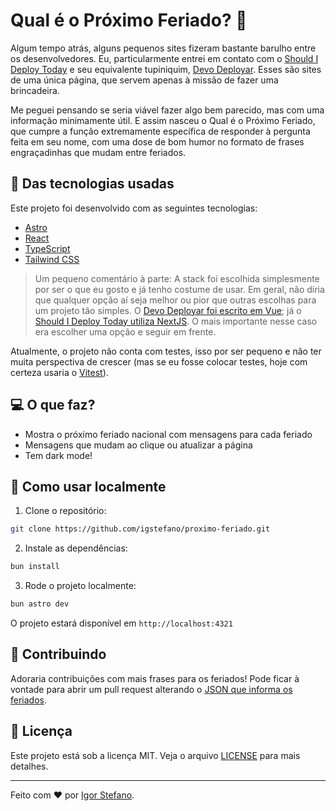 # Qual é o Próximo Feriado? 🎉

Algum tempo atrás, alguns pequenos sites fizeram bastante barulho entre os desenvolvedores. Eu, particularmente entrei em contato com o [Should I Deploy Today](https://shouldideploy.today/) e seu equivalente tupiniquim, [Devo Deployar](https://devodeployar.dev/). Esses são sites de uma única página, que servem apenas à missão de fazer uma brincadeira.

Me peguei pensando se seria viável fazer algo bem parecido, mas com uma informação minimamente útil. E assim nasceu o Qual é o Próximo Feriado, que cumpre a função extremamente específica de responder à pergunta feita em seu nome, com uma dose de bom humor no formato de frases engraçadinhas que mudam entre feriados.

## 🚀 Das tecnologias usadas

Este projeto foi desenvolvido com as seguintes tecnologias:

- [Astro](https://astro.build/)
- [React](https://react.dev/)
- [TypeScript](https://www.typescriptlang.org/)
- [Tailwind CSS](https://tailwindcss.com/)

> Um pequeno comentário à parte: A stack foi escolhida simplesmente por ser o que eu gosto e já tenho costume de usar. Em geral, não diria que qualquer opção aí seja melhor ou pior que outras escolhas para um projeto tão simples. O [Devo Deployar foi escrito em Vue](https://github.com/medeirotech/devodeployar); já o [Should I Deploy Today utiliza NextJS](https://github.com/baires/shouldideploy/). O mais importante nesse caso era escolher uma opção e seguir em frente.

Atualmente, o projeto não conta com testes, isso por ser pequeno e não ter muita perspectiva de crescer (mas se eu fosse colocar testes, hoje com certeza usaria o [Vitest](https://vitest.dev/)).

## 💻 O que faz?

- Mostra o próximo feriado nacional com mensagens para cada feriado
- Mensagens que mudam ao clique ou atualizar a página
- Tem dark mode! 

## 🎯 Como usar localmente

1. Clone o repositório:

```bash
git clone https://github.com/igstefano/proximo-feriado.git
```

2. Instale as dependências:

```bash
bun install
```

3. Rode o projeto localmente:

```bash
bun astro dev
```

O projeto estará disponível em `http://localhost:4321`

## 🤝 Contribuindo

Adoraria contribuições com mais frases para os feriados! Pode ficar à vontade para abrir um pull request alterando o [JSON que informa os feriados](https://github.com/IgStefano/proximo-feriado/blob/main/src/data/holidays.json).

## 📝 Licença

Este projeto está sob a licença MIT. Veja o arquivo [LICENSE](LICENSE) para mais detalhes.

---

Feito com ❤️ por [Igor Stefano](https://linkedin.com/in/igor-stefano).
